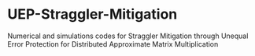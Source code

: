 # UEP-Straggler-Mitigation
 Numerical and simulations codes for Straggler Mitigation through Unequal Error Protection for Distributed Approximate Matrix Multiplication
